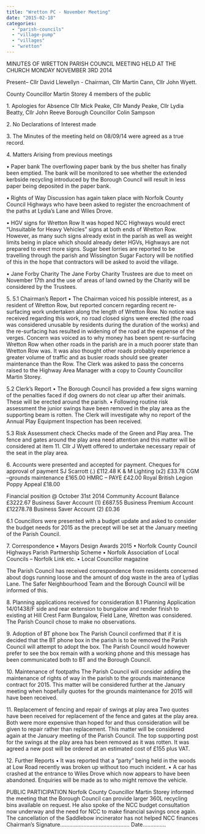 ```yaml
---
title: "Wretton PC - November Meeting"
date: "2015-02-18"
categories: 
  - "parish-councils"
  - "village-pump"
  - "villages"
  - "wretton"
---
```


MINUTES OF WRETTON PARISH COUNCIL MEETING HELD AT THE CHURCH MONDAY NOVEMBER 3RD 2014

Present– Cllr David Llewellyn - Chairman, Cllr Martin Cann, Cllr John Wyett.

County Councillor Martin Storey 4 members of the public

1\. Apologies for Absence Cllr Mick Peake, Cllr Mandy Peake, Cllr Lydia Beatty, Cllr John Reeve Borough Councillor Colin Sampson

2\. No Declarations of Interest made

3\. The Minutes of the meeting held on 08/09/14 were agreed as a true record.

4\. Matters Arising from previous meetings

• Paper bank The overflowing paper bank by the bus shelter has finally been emptied. The bank will be monitored to see whether the extended kerbside recycling introduced by the Borough Council will result in less paper being deposited in the paper bank.

• Rights of Way Discussion has again taken place with Norfolk County Council Highways who have been asked to register the encroachment of the paths at Lydia’s Lane and Wiles Drove.

• HGV signs for Wretton Row It was hoped NCC Highways would erect “Unsuitable for Heavy Vehicles” signs at both ends of Wretton Row. However, as many such signs already exist in the parish as well as weight limits being in place which should already deter HGVs, Highways are not prepared to erect more signs. Sugar beet lorries are reported to be travelling through the parish and Wissington Sugar Factory will be notified of this in the hope that contractors will be asked to avoid the village.

• Jane Forby Charity The Jane Forby Charity Trustees are due to meet on November 17th and the use of areas of land owned by the Charity will be considered by the Trustees.

5\. 5.1 Chairman’s Report • The Chairman voiced his possible interest, as a resident of Wretton Row, but reported concern regarding recent re-surfacing work undertaken along the length of Wretton Row. No notice was received regarding this work, no road closed signs were erected (the road was considered unusable by residents during the duration of the works) and the re-surfacing has resulted in widening of the road at the expense of the verges. Concern was voiced as to why money has been spent re-surfacing Wretton Row when other roads in the parish are in a much poorer state than Wretton Row was. It was also thought other roads probably experience a greater volume of traffic and as busier roads should see greater maintenance than the Row. The Clerk was asked to pass the concerns raised to the Highway Area Manager with a copy to County Councillor Martin Storey.

5.2 Clerk’s Report • The Borough Council has provided a few signs warning of the penalties faced if dog owners do not clear up after their animals. These will be erected around the parish. • Following routine risk assessment the junior swings have been removed in the play area as the supporting beam is rotten. The Clerk will investigate why no report of the Annual Play Equipment Inspection has been received.

5.3 Risk Assessment check Checks made of the Green and Play area. The fence and gates around the play area need attention and this matter will be considered at item 11. Cllr J Wyett offered to undertake necessary repair of the seat in the play area.

6\. Accounts were presented and accepted for payment. Cheques for approval of payment SJ Scarrott (.) £112.48 K & M Lighting (x2) £33.78 CGM –grounds maintenance £165.00 HMRC – PAYE £42.00 Royal British Legion Poppy Appeal £18.00

Financial position @ October 31st 2014 Community Account Balance £3222.67 Business Saver Account (1) £687.55 Business Premium Account £12278.78 Business Saver Account (2) £0.36

6.1 Councillors were presented with a budget update and asked to consider the budget needs for 2015 as the precept will be set at the January meeting of the Parish Council.

7\. Correspondence • Mayors Design Awards 2015 • Norfolk County Council Highways Parish Partnership Scheme • Norfolk Association of Local Councils – Norfolk Link etc. • Local Councillor magazine

The Parish Council has received correspondence from residents concerned about dogs running loose and the amount of dog waste in the area of Lydias Lane. The Safer Neighbourhood Team and the Borough Council will be informed of this.

8\. Planning applications received for consideration 8.1 Planning Application 14/01438/F side and rear extension to bungalow and render finish to existing at Hill Crest Farm Bungalow, Field Lane, Wretton was considered. The Parish Council chose to make no observations.

9\. Adoption of BT phone box The Parish Council confirmed that if it is decided that the BT phone box in the parish is to be removed the Parish Council will attempt to adopt the box. The Parish Council would however prefer to see the box remain with a working phone and this message has been communicated both to BT and the Borough Council.

10\. Maintenance of footpaths The Parish Council will consider adding the maintenance of rights of way in the parish to the grounds maintenance contract for 2015. This matter will be considered further at the January meeting when hopefully quotes for the grounds maintenance for 2015 will have been received.

11\. Replacement of fencing and repair of swings at play area Two quotes have been received for replacement of the fence and gates at the play area. Both were more expensive than hoped for and thus consideration will be given to repair rather than replacement. This matter will be considered again at the January meeting of the Parish Council. The top supporting post for the swings at the play area has been removed as it was rotten. It was agreed a new post will be ordered at an estimated cost of £155 plus VAT.

12\. Further Reports • It was reported that a “party” being held in the woods at Low Road recently was broken up without too much incident. • A car has crashed at the entrance to Wiles Drove which now appears to have been abandoned. Enquiries will be made as to who might remove the vehicle.

PUBLIC PARTICIPATION Norfolk County Councillor Martin Storey informed the meeting that the Borough Council can provide larger 360L recycling bins available on request. He also spoke of the NCC budget consultation now underway and the need for NCC to make financial savings once again. The cancellation of the Saddlebow incinerator has not helped NCC finances Chairman’s Signature……………………………………… Date……………

